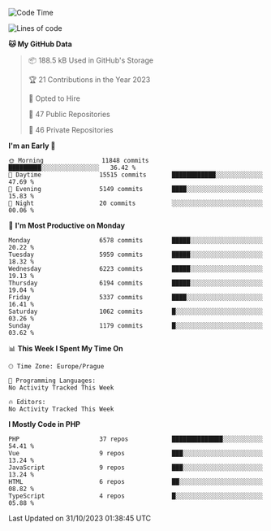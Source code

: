 <!--START_SECTION:waka-->
![Code Time](http://img.shields.io/badge/Code%20Time-1%2C583%20hrs%2058%20mins-blue)

![Lines of code](https://img.shields.io/badge/From%20Hello%20World%20I%27ve%20Written-10.6%20million%20lines%20of%20code-blue)

**🐱 My GitHub Data** 

> 📦 188.5 kB Used in GitHub's Storage 
 > 
> 🏆 21 Contributions in the Year 2023
 > 
> 💼 Opted to Hire
 > 
> 📜 47 Public Repositories 
 > 
> 🔑 46 Private Repositories 
 > 
**I'm an Early 🐤** 

```text
🌞 Morning                11848 commits       █████████░░░░░░░░░░░░░░░░   36.42 % 
🌆 Daytime                15515 commits       ████████████░░░░░░░░░░░░░   47.69 % 
🌃 Evening                5149 commits        ████░░░░░░░░░░░░░░░░░░░░░   15.83 % 
🌙 Night                  20 commits          ░░░░░░░░░░░░░░░░░░░░░░░░░   00.06 % 
```
📅 **I'm Most Productive on Monday** 

```text
Monday                   6578 commits        █████░░░░░░░░░░░░░░░░░░░░   20.22 % 
Tuesday                  5959 commits        █████░░░░░░░░░░░░░░░░░░░░   18.32 % 
Wednesday                6223 commits        █████░░░░░░░░░░░░░░░░░░░░   19.13 % 
Thursday                 6194 commits        █████░░░░░░░░░░░░░░░░░░░░   19.04 % 
Friday                   5337 commits        ████░░░░░░░░░░░░░░░░░░░░░   16.41 % 
Saturday                 1062 commits        █░░░░░░░░░░░░░░░░░░░░░░░░   03.26 % 
Sunday                   1179 commits        █░░░░░░░░░░░░░░░░░░░░░░░░   03.62 % 
```


📊 **This Week I Spent My Time On** 

```text
🕑︎ Time Zone: Europe/Prague

💬 Programming Languages: 
No Activity Tracked This Week

🔥 Editors: 
No Activity Tracked This Week
```

**I Mostly Code in PHP** 

```text
PHP                      37 repos            ██████████████░░░░░░░░░░░   54.41 % 
Vue                      9 repos             ███░░░░░░░░░░░░░░░░░░░░░░   13.24 % 
JavaScript               9 repos             ███░░░░░░░░░░░░░░░░░░░░░░   13.24 % 
HTML                     6 repos             ██░░░░░░░░░░░░░░░░░░░░░░░   08.82 % 
TypeScript               4 repos             █░░░░░░░░░░░░░░░░░░░░░░░░   05.88 % 
```




 Last Updated on 31/10/2023 01:38:45 UTC
<!--END_SECTION:waka-->
<!--
**AlexKratky/AlexKratky** is a ✨ _special_ ✨ repository because its `README.md` (this file) appears on your GitHub profile.

Here are some ideas to get you started:

- 🔭 I’m currently working on ...
- 🌱 I’m currently learning ...
- 👯 I’m looking to collaborate on ...
- 🤔 I’m looking for help with ...
- 💬 Ask me about ...
- 📫 How to reach me: ...
- 😄 Pronouns: ...
- ⚡ Fun fact: ...
-->
